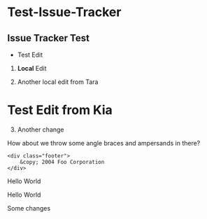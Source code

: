 Test-Issue-Tracker
==================

Issue Tracker Test
-------------------

* Test Edit

1. <b>Local</b> Edit

2. Another local edit from Tara

Test Edit from Kia
=======
3. Another change

How about we throw some angle braces and ampersands in there?

    <div class="footer">
        &copy; 2004 Foo Corporation
    </div>













Hello World


Hello World



Some changes


